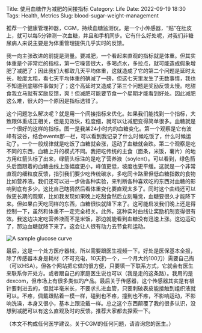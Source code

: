 Title: 使用血糖作为减肥的间接指标
Category: Life
Date: 2022-09-19 18:30
Tags: Health, Metrics
Slug: blood-sugar-weight-management

推荐一个健康管理神器，CGM，持续血糖监测仪。是一个小传感器，“贴”在肚皮上，就可以每5分钟测一次血糖，并且和手机同步。它有什么好处呢，对我们非糖尿病人来说主要是为体重管理提供几乎实时的反馈。

我一向主张改进的前提是测量。要减肥，一个看起来直观的指标就是体重。但其实体重是个非常烂的指标，第一它噪音很大，多喝点水，多拉点，就可能造成假象增肥了减肥了；因此我们大都取几天平均体重，这就造成了它的第二个问题是延时太长，粒度太粗，看七天平均体重的确减了一磅，但这七天里发生了无数事情，我也不知道到底哪件事做对了；这个高延时又造成了第三个问题是奖励反馈太慢。吃甜食我立马就有奖励反馈，爽！但减肥可能要节食一个星期才能看到好处。因此减肥这么难，很大的一个原因是指标选错了。

这个问题怎么解决呢？就是用一个间接指标来优化。如果我们能找到一个指标，大致跟体重成正相关，但是见效快，粒度细，就可以让减肥变得简单很多。血糖就是一个很好的这样的指标。图一是我某24小时内的血糖变化。第一个观察是它有波峰有波谷，结合events那一栏，可以看到我记录了什么时候吃饭了，什么时候运动了。一个一般规律就是吃饭了血糖就会涨，运动了血糖就会跌。第二个观察是吃不同的东西，血糖上升的模式不同。我把吃传统的主食（面条，米饭，薯片）的地方用红箭头标了出来，绿箭头标注的是吃了营养液（soylent）。可以看到，绿色箭头后面跟着的血糖曲线上涨幅度更小，峰值更低，坡度也更平缓。这就是一个非常直观的细粒度反馈，指引我们要少吃传统碳水，多吃同卡路里但低血糖指数的食物比如营养液。我们还可以进一步做各种实验，来判断各种喜欢吃的东西对血糖的影响到底有多少。这比自己瞎猜然后看体重变化要直观太多了。同时这个曲线还可以做更长期的观察，比如我发现如果晚上吃甜食然后立刻睡觉，血糖要很久才能降下来。但如果白天吃同样的东西，血糖很快就降下来了。这可能启发我们晚上还是得控制一下，虽然和体重不一定完全相关。此外，这种实时曲线让奖励机制变得很有效。我这边决定吃营养液而不是米饭，那边就能看到血糖没有迅速上涨。这边运动了，那边血糖就降下来了。这会让人很有动力去节食和运动。

![A sample glucose curve](/images/glucose-curve.jpg)

最后，这是一个处方医疗器械，所以需要跟医生视频一下。好处是医保基本全报，除了传感器本身是耗材（不可充电，10天扔一个，一个月大约100刀）需要自己掏（可以HSA）。但各个网站把它做的很方便，只要填一下联系方式，它就会有医生来联系你开处方。或者跟自己的家庭医生说也可以（我是走的这条路）。我用的是dexcom，但市场上有很多类似的产品。最后关于传感器，这个传感器其实是有根针要刺进去的，但就半毫米长，不要求扎进血管，只要刺破表皮能接触到组织液就可以。不疼，佩戴跟贴着一模一样，碰到也不疼，撞到也不疼，不影响运动，不影响洗澡，本身又很小，基本上跟没戴一样。总之这个东西颠覆了我的很多认识，没想到减肥可以有这么直观及时的反馈。推荐大家都去探索一下。

（本文不构成任何医学建议。关于CGM的任何问题，请咨询您的医生。）